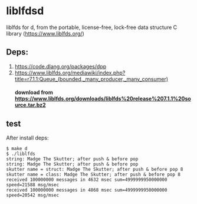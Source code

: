 # liblfdsd
liblfds for d, from the portable, license-free, lock-free data structure C library (https://www.liblfds.org/)

## Deps:
1. https://code.dlang.org/packages/dpp
2. https://www.liblfds.org/mediawiki/index.php?title=r7.1.1:Queue_(bounded,_many_producer,_many_consumer) 
   #### download from https://www.liblfds.org/downloads/liblfds%20release%207.1.1%20source.tar.bz2

## test

After install deps:

```
$ make d
$ ./liblfds
string: Madge The Skutter; after push & before pop
string: Madge The Skutter; after push & before pop
skutter name = struct: Madge The Skutter; after push & before pop 8
skutter name = class: Madge The Skutter; after push & before pop 8
received 100000000 messages in 4632 msec sum=4999999950000000 speed=21588 msg/msec
received 100000000 messages in 4868 msec sum=4999999950000000 speed=20542 msg/msec
```
